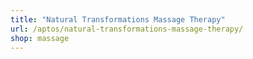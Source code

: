 ```yaml
---
title: "Natural Transformations Massage Therapy"
url: /aptos/natural-transformations-massage-therapy/
shop: massage
---
```


